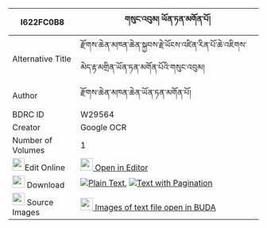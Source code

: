 |I622FC0B8|གསུང་འབུམ། ཡོན་ཏན་མགོན་པོ། 
| --- | --- 
|Alternative Title |རྫོགས་ཆེན་མཁན་ཆེན་སྐྱབས་རྗེ་ཡོངས་འཛིན་རིན་པོ་ཆེ་འཇིགས་མེད་རྟ་མགྲིན་ཡོན་ཏན་མགོན་པོའི་གསུང་འབུམ།
|Author| རྫོགས་ཆེན་མཁན་ཆེན་ཡོན་ཏན་མགོན་པོ།
|BDRC ID | W29564
|Creator | Google OCR
|Number of Volumes| 1
|<img width="25" src="https://img.icons8.com/color/25/000000/edit-property.png">Edit Online| [<img width="25" src="https://avatars.githubusercontent.com/u/45091458?s=200&v=4"> Open in Editor](http://editor.openpecha.org/I622FC0B8)
|<img width="25" src="https://img.icons8.com/fluent/48/000000/download-2.png"/>  Download | [![](https://img.icons8.com/color/20/000000/txt.png)Plain Text](https://github.com/Openpecha/I622FC0B8/releases/download/v1/sungbum_yonten_gonpo_plain_I622FC0B8.zip), [![](https://img.icons8.com/color/20/000000/txt.png)Text with Pagination](https://github.com/Openpecha/I622FC0B8/releases/download/v1/sungbum_yonten_gonpo_pages_I622FC0B8.zip)
|<img width="25" src="https://img.icons8.com/plasticine/100/000000/pictures-folder.png"/>  Source Images | [<img width="25" src="https://library.bdrc.io/icons/BUDA-small.svg"> Images of text file open in BUDA](https://library.bdrc.io/show/bdr:W29564)